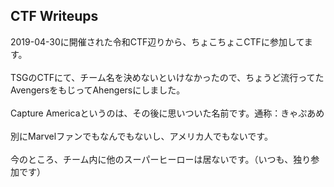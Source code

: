 ## CTF Writeups
2019-04-30に開催された令和CTF辺りから、ちょこちょこCTFに参加してます。
<br /><br />
TSGのCTFにて、チーム名を決めないといけなかったので、ちょうど流行ってたAvengersをもじってAhengersにしました。
<br /><br />
Capture Americaというのは、その後に思いついた名前です。通称：きゃぷあめ
<br /><br />
別にMarvelファンでもなんでもないし、アメリカ人でもないです。
<br /><br />
今のところ、チーム内に他のスーパーヒーローは居ないです。（いつも、独り参加です）
